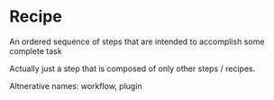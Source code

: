 # Recipe

An ordered sequence of steps that are intended to accomplish some complete task

Actually just a step that is composed of only other steps / recipes.

Altnerative names: workflow, plugin